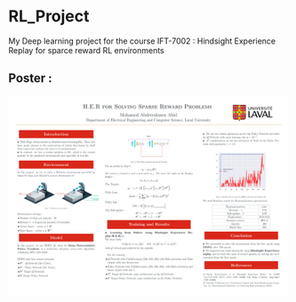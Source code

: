 # RL_Project

My Deep learning project for the course IFT-7002 :
Hindsight Experience Replay for sparce reward RL environments

## Poster :

![poster](https://github.com/Medabid1/RL_Project/blob/master/poster/Deep_Learning_Poster-1.png)
